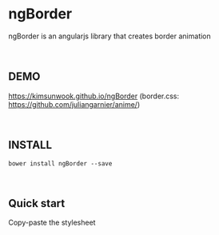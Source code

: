 ngBorder
=======

ngBorder is an angularjs library that creates border animation

<br/>

DEMO
-------
https://kimsunwook.github.io/ngBorder
(border.css: https://github.com/juliangarnier/anime/)

<br/>

INSTALL
-------

```
bower install ngBorder --save
```

<br/>

Quick start
-------
Copy-paste the stylesheet <script> into your <body> and <link> into your <head>.

```
<script src=".bower_components/ng-border/ngBorder.js"></script>
<link href=".bower_components/ng-border/ngBorder.css" rel="stylesheet">
```
or
```
<script src=".bower_components/ng-border/ngBorder.min.js"></script>
<link href=".bower_components/ng-border/ngBorder.min.css" rel="stylesheet">
```
or
```
<script src="https://raw.githubusercontent.com/KimSunWook/ngBorder/master/ngBorder.js"></script>
<link href="https://raw.githubusercontent.com/KimSunWook/ngBorder/master/ngBorder.css" rel="stylesheet">
```
or
```
<script src="https://raw.githubusercontent.com/KimSunWook/ngBorder/master/ngBorder.min.js"></script>
<link href="https://raw.githubusercontent.com/KimSunWook/ngBorder/master/ngBorder.min.css" rel="stylesheet">
```

<br/>

USAGE
-----

Make sure you include the module 'ngBorder' in your application config

```
var app = angular.module('myApp', [
  'ngBorder',
  ...
]);
```

You can choose among 32 modes from Border.css (https://github.com/gsco/Border.css).
  - border-corners
  - border-corners-rev
  - border-separate
  - border-separate-rev
  - border-box-top
  - border-box-right
  - border-box-bottom
  - border-box-left
  - border-box-top-rev
  - border-box-right-rev
  - border-box-bottom-rev
  - border-box-left-rev
  - border-parallel
  - border-parallel-rev
  - border-parallel-vert
  - border-parallel-vert-rev
  - border-undo-corners
  - border-undo-corners-rev
  - border-undo-separate
  - border-undo-separate-rev
  - border-undo-box-top
  - border-undo-box-right
  - border-undo-box-bottom
  - border-undo-box-left
  - border-undo-box-top-rev
  - border-undo-box-right-rev
  - border-undo-box-bottom-rev
  - border-undo-box-left-rev
  - border-undo-parallel
  - border-undo-parallel-rev
  - border-undo-parallel-vert
  - border-undo-parallel-vert-rev

```
<div
  ng-border="'border-corners'"
  ng-border-color="'#FF5722'"
  ng-border-width="'5px'">
</div>
```

Now you can apply the border animation effect to the desired element.

```
  angular.module('myApp', [
    'ngBorder',
    ...
  ]);
```

<br/>

Easy!
